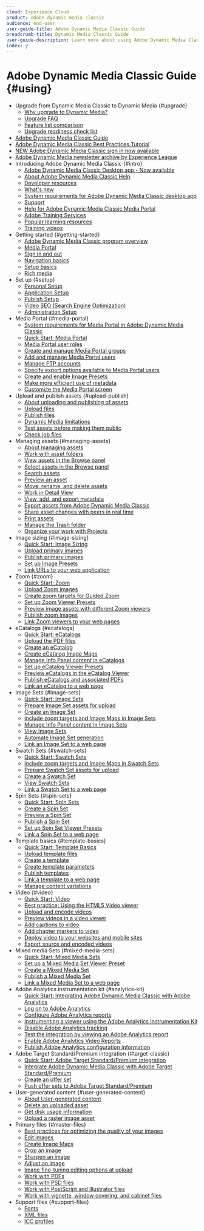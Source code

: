 ```yaml
---
cloud: Experience Cloud
product: adobe dynamic media classic
audience: end-user
user-guide-title: Adobe Dynamic Media Classic Guide
breadcrumb-title: Dynamic Media Classic Guide
user-guide-description: Learn more about using Adobe Dynamic Media Classic
index: y
---
```


# Adobe Dynamic Media Classic Guide {#using}

+ Upgrade from Dynamic Media Classic to Dynamic Media {#upgrade}
  + [Why upgrade to Dynamic Media?](upgrade.md)
  + [Upgrade FAQ](upgrade-faq.md)
  + [Feature list comparison](upgrade-feature-comparison.md)
  + [Upgrade readiness check list](upgrade-readiness.md)
+ [Adobe Dynamic Media Classic Guide](home.md)
+ [Adobe Dynamic Media Classic Best Practices Tutorial](https://experienceleague.adobe.com/docs/experience-manager-learn/dynamic-media-classic-tutorial/overview.html)
+ [NEW Adobe Dynamic Media Classic sign in now available](new-ui-2020.md)
+ [Adobe Dynamic Media newsletter archive by Experience League](dynamic-media-newsletter.md)
+ Introducing Adobe Dynamic Media Classic {#intro}
  + [Adobe Dynamic Media Classic Desktop app - Now available](dynamic-media-classic-desktop-app.md)
  + [About Adobe Dynamic Media Classic Help](introduction.md)
  + [Developer resources](developer-resources.md)
  + [What's new](whats-new.md)
  + [System requirements for Adobe Dynamic Media Classic desktop app](system-requirements.md)
  + [Support](support.md)
  + [Help for Adobe Dynamic Media Classic Media Portal](help-dmc-media-portal.md)
  + [Adobe Training Services](training-services.md)
  + [Popular learning resources](popular-resources.md)
  + [Training videos](training-videos.md)
+ Getting started {#getting-started}
  + [Adobe Dynamic Media Classic program overview](dmc-platform-overview.md)
  + [Media Portal](media-portal.md)
  + [Sign in and out](signing-out.md)
  + [Navigation basics](navigation-basics.md)
  + [Setup basics](setup-basics.md)
  + [Rich media](rich-media.md)
+ Set up {#setup}
  + [Personal Setup](personal-setup.md)
  + [Application Setup](application-setup.md)
  + [Publish Setup](publish-setup.md)
  + [Video SEO (Search Engine Optimization)](video-seo-search-engine-optimization.md)
  + [Administration Setup](administration-setup.md)
+ Media Portal {#media-portal}
  + [System requirements for Media Portal in Adobe Dynamic Media Classic](system-requirements-media-portal.md)
  + [Quick Start: Media Portal](quick-start-media-portal-administration.md)
  + [Media Portal user roles](media-portal-user-roles.md)
  + [Create and manage Media Portal groups](creating-media-portal-groups.md)
  + [Add and manage Media Portal users](adding-media-portal-users.md)
  + [Manage FTP accounts](ftp-accounts.md)
  + [Specify export options available to Media Portal users](specifying-export-options-available-media.md)
  + [Create and enable Image Presets](creating-enabling-image-presets.md)
  + [Make more efficient use of metadata](making-efficient-metadata.md)
  + [Customize the Media Portal screen](customizing-media-portal-screen.md)
+ Upload and publish assets {#upload-publish}
  + [About uploading and publishing of assets](about-asset-upload-publish.md)
  + [Upload files](uploading-files.md)
  + [Publish files](publishing-files.md)
  + [Dynamic Media limitations](limitations.md)
  + [Test assets before making them public](testing-assets-making-them-public.md)
  + [Check job files](checking-job-files.md)
+ Managing assets {#managing-assets}
  + [About managing assets](about-managing-assets.md)
  + [Work with asset folders](asset-folders.md)
  + [View assets in the Browse panel](viewing-assets-browse-panel.md)
  + [Select assets in the Browse panel](selecting-assets-browse-panel.md)
  + [Search assets](searching-assets.md)
  + [Preview an asset](previewing-asset.md)
  + [Move, rename, and delete assets](moving-renaming-deleting-assets.md)
  + [Work in Detail View](detail-view.md)
  + [View, add, and export metadata](viewing-adding-exporting-metadata.md)
  + [Export assets from Adobe Dynamic Media Classic](exporting-assets-from-dmc.md)
  + [Share asset changes with peers in real time](sharing-asset-changes-peers-real.md)
  + [Print assets](printing-assets.md)
  + [Manage the Trash folder](trash-folder.md)
  + [Organize your work with Projects](organizing-projects.md)
+ Image sizing {#image-sizing}
  + [Quick Start: Image Sizing](quick-start-image-sizing.md)
  + [Upload primary images](uploading-master-images.md)
  + [Publish primary images](publishing-master-images.md)
  + [Set up Image Presets](setting-image-presets.md)
  + [Link URLs to your web application](linking-urls-web-application.md)
+ Zoom {#zoom}
  + [Quick Start: Zoom](quick-start-zoom.md)
  + [Upload Zoom images](uploading-zoom-images.md)
  + [Create zoom targets for Guided Zoom](creating-zoom-targets-guided-zoom.md)
  + [Set up Zoom Viewer Presets](setting-zoom-viewer-presets.md)
  + [Preview image assets with different Zoom viewers](previewing-image-assets-different-zoom.md)
  + [Publish zoom images](publishing-zoom-images.md)
  + [Link Zoom viewers to your web pages](linking-zoom-viewers-web-pages.md)
+ eCatalogs {#ecatalogs}
  + [Quick Start: eCatalogs](quick-start-ecatalog.md)
  + [Upload the PDF files](uploading-pdf-files.md)
  + [Create an eCatalog](creating-ecatalog.md)
  + [Create eCatalog Image Maps](creating-ecatalog-image-maps.md)
  + [Manage Info Panel content in eCatalogs](info-panel-content-ecatalog.md)
  + [Set up eCatalog Viewer Presets](setting-ecatalog-viewer-presets.md)
  + [Preview eCatalogs in the eCatalog Viewer](previewing-ecatalogs-ecatalog-viewer.md)
  + [Publish eCatalogs and associated PDFs](publishing-ecatalogs-associated-pdfs.md)
  + [Link an eCatalog to a web page](linking-ecatalog-web-page.md)
+ Image Sets {#image-sets}
  + [Quick Start: Image Sets](quick-start-image-sets.md)
  + [Prepare Image Set assets for upload](preparing-image-set-assets-upload.md)
  + [Create an Image Set](creating-image-set.md)
  + [Include zoom targets and Image Maps in Image Sets](including-zoom-targets-image-maps-image-sets.md)
  + [Manage Info Panel content in Image Sets](info-panel-content-image-sets.md)
  + [View Image Sets](viewing-image-sets.md)
  + [Automate Image Set generation](automated-image-set-generation.md)
  + [Link an Image Set to a web page](linking-image-set-web-page.md)
+ Swatch Sets {#swatch-sets}
  + [Quick Start: Swatch Sets](quick-start-swatch-sets.md)
  + [Include zoom targets and Image Maps in Swatch Sets](including-zoom-targets-image-maps-swatch-sets.md)
  + [Prepare Swatch Set assets for upload](preparing-swatch-set-assets-upload.md)
  + [Create a Swatch Set](creating-swatch-set.md)
  + [View Swatch Sets](viewing-swatch-sets.md)
  + [Link a Swatch Set to a web page](linking-swatch-set-web-page.md)
+ Spin Sets {#spin-sets}
  + [Quick Start: Spin Sets](quick-start-spin-sets.md)
  + [Create a Spin Set](creating-spin-set.md)
  + [Preview a Spin Set](previewing-spin-set.md)
  + [Publish a Spin Set](publishing-spin-set.md)
  + [Set up Spin Set Viewer Presets](setting-spin-set-viewer-presets.md)
  + [Link a Spin Set to a web page](linking-spin-set-web-page.md)
+ Template basics {#template-basics}
  + [Quick Start: Template Basics](quick-start-template-basics.md)
  + [Upload template files](uploading-template-files.md)
  + [Create a template](creating-template.md)
  + [Create template parameters](creating-template-parameters.md)
  + [Publish templates](publishing-templates.md)
  + [Link a template to a web page](linking-template-web-page.md)
  + [Manage content variations](content-variations.md)
+ Video {#video}
  + [Quick Start: Video](quick-start-video.md)
  + [Best practice: Using the HTML5 Video viewer](best-practice-using-html5-video.md)
  + [Upload and encode videos](uploading-encoding-videos.md)
  + [Preview videos in a video viewer](previewing-videos-video-viewer.md)
  + [Add captions to video](adding-captions-video.md)
  + [Add chapter markers to video](adding-chapter-markers-video.md)
  + [Deploy video to your websites and mobile sites](deploying-video-websites-mobile-sites.md)
  + [Export source and encoded videos](exporting-source-encoded-videos.md)
+ Mixed media Sets {#mixed-media-sets}
  + [Quick Start: Mixed Media Sets](quick-start-mixed-media-sets.md)
  + [Set up a Mixed Media Set Viewer Preset](setting-mixed-media-set-viewer.md)
  + [Create a Mixed Media Set](creating-mixed-media-set.md)
  + [Publish a Mixed Media Set](publishing-mixed-media-set.md)
  + [Link a Mixed Media Set to a web page](linking-mixed-media-set-web.md)
+ Adobe Analytics instrumentation kit {#analytics-kit}
  + [Quick Start: Integrating Adobe Dynamic Media Classic with Adobe Analytics](quick-start-integrating-dmc-analytics.md)
  + [Log on to Adobe Analytics](log-analytics.md)
  + [Configure Adobe Analytics reports](configuring-analytics-reports.md)
  + [Instrumenting a viewer using the Adobe Analytics Instrumentation Kit](instrumenting-viewer-using-analytics-instrumentation.md)
  + [Disable Adobe Analytics tracking](disabling-analytics-tracking.md)
  + [Test the integration by viewing an Adobe Analytics report](testing-integration-viewing-analytics-report.md)
  + [Enable Adobe Analytics Video Reports](enabling-analytics-video-reports.md)
  + [Publish Adobe Analytics configuration information](publishing-analytics-configuration-information.md)
+ Adobe Target Standard/Premium integration {#target-classic}
  + [Quick Start: Adobe Target Standard/Premium integration](quick-start-target-integration.md)
  + [Integrate Adobe Dynamic Media Classic with Adobe Target Standard/Premium](integrating-dmc-with-target.md)
  + [Create an offer set](creating-offer-set.md)
  + [Push offer sets to Adobe Target Standard/Premium](pushing-offer-sets-target.md)
+ User-generated content {#user-generated-content}
  + [About User-generated content](about-ugc.md)
  + [Delete an uploaded asset](deleting-uploaded-asset.md)
  + [Get disk usage information](getting-disk-usage-information.md)
  + [Upload a raster image asset](uploading-image-asset-or-vector.md)
+ Primary files {#master-files}
  + [Best practices for optimizing the quality of your images](best-practices-optimizing-quality-images.md)
  + [Edit images](editing-images.md)
  + [Create Image Maps](creating-image-maps.md)
  + [Crop an image](cropping-image.md)
  + [Sharpen an image](sharpening-image.md)
  + [Adjust an image](adjusting-image.md)
  + [Image fine-tuning editing options at upload](image-editing-options-upload.md)
  + [Work with PDFs](pdfs.md)
  + [Work with PSD files](psd-files.md)
  + [Work with PostScript and Illustrator files](postscript-illustrator-files.md)
  + [Work with vignette, window covering, and cabinet files](vignette-window-covering-cabinet-files.md)
+ Support files {#support-files}
  + [Fonts](fonts.md)
  + [XML files](xml-files.md)
  + [ICC profiles](icc-profiles.md)
